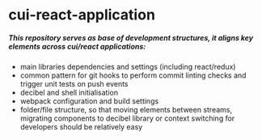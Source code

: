 # cui-react-application

##### This repository serves as base of development structures, it aligns key elements across cui/react applications:

- main libraries dependencies and settings (including react/redux)
- common pattern for git hooks to perform commit linting checks and trigger unit tests on push events
- decibel and shell initialisation
- webpack configuration and build settings
- folder/file structure, so that moving elements between streams, migrating components to decibel library or context switching for developers should be relatively easy
